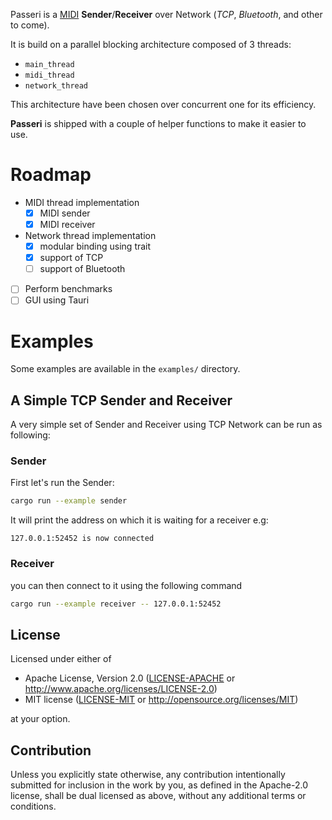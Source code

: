 Passeri is a [MIDI](https://en.wikipedia.org/wiki/MIDI) **Sender**/**Receiver** over Network (*TCP*, *Bluetooth*, and other to come).

It is build on a parallel blocking architecture composed of 3 threads:
- `main_thread`
- `midi_thread`
- `network_thread`

This architecture have been chosen over concurrent one for its efficiency.

**Passeri** is shipped with a couple of helper functions to make it easier to use.

# Roadmap
- MIDI thread implementation
	- [x] MIDI sender
	- [x] MIDI receiver
- Network thread implementation
	- [x] modular binding using trait
	- [x] support of TCP
	- [ ] support of Bluetooth
- [ ] Perform benchmarks
- [ ] GUI using Tauri

# Examples
Some examples are available in the `examples/` directory.

## A Simple TCP Sender and Receiver
A very simple set of Sender and Receiver using TCP Network can be run as following:

### Sender
First let's run the Sender:
```sh
cargo run --example sender
```
It will print the address on which it is waiting for a receiver
e.g:
```
127.0.0.1:52452 is now connected
```

### Receiver
you can then connect to it using the following command
```sh
cargo run --example receiver -- 127.0.0.1:52452
```

## License

Licensed under either of

 * Apache License, Version 2.0
   ([LICENSE-APACHE](LICENSE-APACHE) or http://www.apache.org/licenses/LICENSE-2.0)
 * MIT license
   ([LICENSE-MIT](LICENSE-MIT) or http://opensource.org/licenses/MIT)

at your option.

## Contribution

Unless you explicitly state otherwise, any contribution intentionally submitted
for inclusion in the work by you, as defined in the Apache-2.0 license, shall be
dual licensed as above, without any additional terms or conditions.
